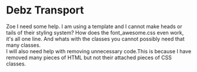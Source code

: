 # Debz Transport
Zoe I need some help. I am using a template and I cannot make heads or tails of their styling system? How does the font_awesome.css even work, it's all one line. And whats with the classes you cannot possibly need that many classes.  
I will also need help with removing unnecessary code.This is because I have removed many pieces of HTML but not their attached pieces of CSS classes.
